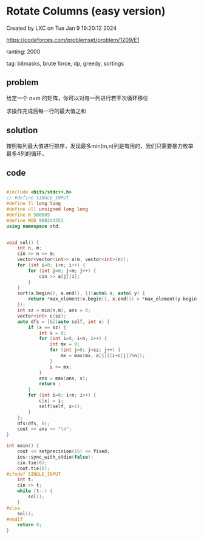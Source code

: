 # Rotate Columns (easy version)

Created by LXC on Tue Jan  9 19:20:12 2024

https://codeforces.com/problemset/problem/1209/E1

ranting: 2000

tag: bitmasks, brute force, dp, greedy, sortings

## problem

给定一个 n×m 的矩阵，你可以对每一列进行若干次循环移位

求操作完成后每一行的最大值之和

## solution

按照每列最大值进行排序，发现最多min(m,n)列是有用的，我们只需要暴力枚举最多4列的循环。

## code

``` cpp

#include <bits/stdc++.h>
// #define SINGLE_INPUT
#define ll long long
#define ull unsigned long long
#define N 500005
#define MOD 998244353
using namespace std;


void sol() {
    int n, m;
    cin >> n >> m;
    vector<vector<int>> a(m, vector<int>(n));
    for (int i=0; i<n; i++) {
        for (int j=0; j<m; j++) {
            cin >> a[j][i];
        }
    }
    sort(a.begin(), a.end(), [](auto& x, auto& y) {
        return *max_element(x.begin(), x.end()) > *max_element(y.begin(), y.end());
    });
    int sz = min(n,m), ans = 0;
    vector<int> c(sz);
    auto dfs = [&](auto self, int x) {
        if (x == sz) {
            int s = 0;
            for (int i=0; i<n; i++) {
                int mx = 0;
                for (int j=0; j<sz; j++) {
                    mx = max(mx, a[j][(i+c[j])%n]);
                }
                s += mx;
            }
            ans = max(ans, s);
            return ;
        }
        for (int i=0; i<n; i++) {
            c[x] = i;
            self(self, x+1);
        }
    };
    dfs(dfs, 0);
    cout << ans << "\n";
}

int main() {
    cout << setprecision(15) << fixed;
    ios::sync_with_stdio(false);
    cin.tie(0);
    cout.tie(0);
#ifndef SINGLE_INPUT
    int t;
    cin >> t;
    while (t--) {
        sol();
    }
#else
    sol();
#endif
    return 0;
}
```
